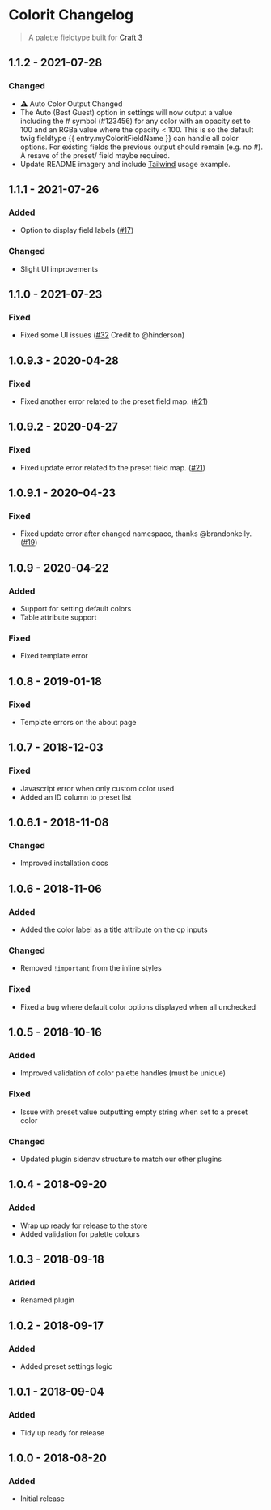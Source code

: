 # Colorit Changelog
> A palette fieldtype built for [Craft 3](https://craftcms.com)

## 1.1.2 - 2021-07-28

### Changed
- :warning: Auto Color Output Changed
- The Auto (Best Guest) option in settings will now output a value including the # symbol (#123456) for any color with an opacity set to 100 and an RGBa value where the opacity < 100. This is so the default twig fieldtype {{ entry.myColoritFieldName }} can handle all color options. For existing fields the previous output should remain (e.g. no #). A resave of the preset/ field maybe required.
- Update README imagery and include [Tailwind](https://tailwindcss.com/) usage example.

## 1.1.1 - 2021-07-26

### Added
- Option to display field labels ([#17](https://github.com/presseddigital/colorit/issues/17))

### Changed
- Slight UI improvements

## 1.1.0 - 2021-07-23

### Fixed
- Fixed some UI issues ([#32](https://github.com/presseddigital/colorit/issues/32) Credit to @hinderson)

## 1.0.9.3 - 2020-04-28

### Fixed
- Fixed another error related to the preset field map. ([#21](https://github.com/presseddigital/colorit/issues/21))

## 1.0.9.2 - 2020-04-27

### Fixed
- Fixed update error related to the preset field map. ([#21](https://github.com/presseddigital/colorit/issues/21))

## 1.0.9.1 - 2020-04-23

### Fixed
- Fixed update error after changed namespace, thanks @brandonkelly. ([#19](https://github.com/presseddigital/colorit/issues/19))

## 1.0.9 - 2020-04-22

### Added
- Support for setting default colors
- Table attribute support

### Fixed
- Fixed template error

## 1.0.8 - 2019-01-18

### Fixed
- Template errors on the about page

## 1.0.7 - 2018-12-03

### Fixed
- Javascript error when only custom color used
- Added an ID column to preset list

## 1.0.6.1 - 2018-11-08

### Changed
- Improved installation docs

## 1.0.6 - 2018-11-06

### Added
- Added the color label as a title attribute on the cp inputs

### Changed
- Removed `!important` from the inline styles

### Fixed
- Fixed a bug where default color options displayed when all unchecked

## 1.0.5 - 2018-10-16

### Added
- Improved validation of color palette handles (must be unique)

### Fixed
- Issue with preset value outputting empty string when set to a preset color

### Changed
- Updated plugin sidenav structure to match our other plugins

## 1.0.4 - 2018-09-20

### Added
- Wrap up ready for release to the store
- Added validation for palette colours

## 1.0.3 - 2018-09-18

### Added
- Renamed plugin

## 1.0.2 - 2018-09-17

### Added
- Added preset settings logic

## 1.0.1 - 2018-09-04

### Added
- Tidy up ready for release

## 1.0.0 - 2018-08-20

### Added
- Initial release
